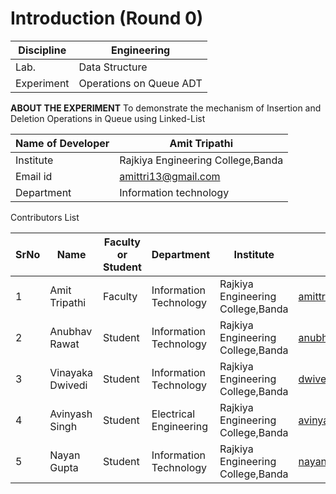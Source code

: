 # Introduction (Round 0)

| Discipline  | Engineering |
| ------------- | ------------- |
| Lab.  | Data Structure  |
| Experiment  | Operations on Queue ADT  |

**ABOUT THE EXPERIMENT**
To demonstrate the mechanism of Insertion and Deletion Operations in Queue using Linked-List 

| Name of Developer | Amit Tripathi |
|-----------|----------|
| Institute | Rajkiya Engineering College,Banda |
| Email id | amittri13@gmail.com |
| Department | Information technology|

Contributors List



| SrNo | Name | Faculty or Student | Department | Institute |Email id|
|----- |-------------|--------------------|-----------|------------|---------|
|1 | Amit Tripathi | Faculty | Information Technology | Rajkiya Engineering College,Banda | amittri13@gmail.com|
|2 | Anubhav Rawat | Student| Information Technology| Rajkiya Engineering College,Banda| anubhavrawat62@gmail.com|
|3 | Vinayaka Dwivedi | Student | Information Technology|Rajkiya Engineering College,Banda| dwivedivinayaka99@gmail.com|
|4 | Avinyash Singh | Student | Electrical Engineering | Rajkiya Engineering College,Banda| avinyash17@gmail.com|
|5 | Nayan Gupta | Student | Information Technology | Rajkiya Engineering College,Banda| nayan448@gmail.com|

